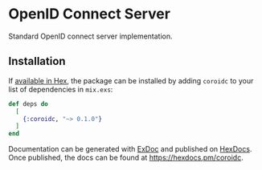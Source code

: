 # OpenID Connect Server

Standard OpenID connect server implementation.

## Installation

If [available in Hex](https://hex.pm/docs/publish), the package can be installed
by adding `coroidc` to your list of dependencies in `mix.exs`:

```elixir
def deps do
  [
    {:coroidc, "~> 0.1.0"}
  ]
end
```

Documentation can be generated with [ExDoc](https://github.com/elixir-lang/ex_doc)
and published on [HexDocs](https://hexdocs.pm). Once published, the docs can
be found at <https://hexdocs.pm/coroidc>.
